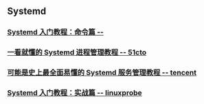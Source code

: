 ## Systemd

### []()

### [Systemd 入门教程：命令篇 -- ](https://www.ruanyifeng.com/blog/2016/03/systemd-tutorial-commands.html)

### [一看就懂的 Systemd 进程管理教程 -- 51cto](https://www.51cto.com/article/672265.html)

### [可能是史上最全面易懂的 Systemd 服务管理教程 -- tencent](https://cloud.tencent.com/developer/article/1516125)

### [Systemd 入门教程：实战篇 -- linuxprobe](https://www.linuxprobe.com/systemd-bestry-artikel.html)



